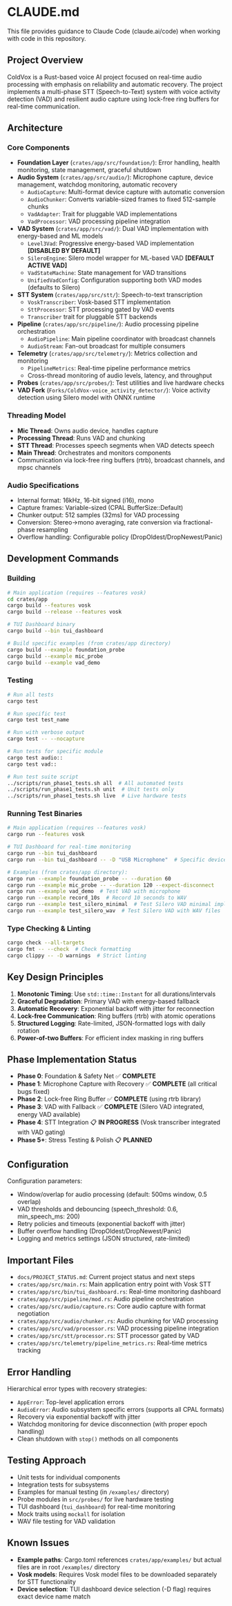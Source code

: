 # CLAUDE.md

This file provides guidance to Claude Code (claude.ai/code) when working with code in this repository.

## Project Overview

ColdVox is a Rust-based voice AI project focused on real-time audio processing with emphasis on reliability and automatic recovery. The project implements a multi-phase STT (Speech-to-Text) system with voice activity detection (VAD) and resilient audio capture using lock-free ring buffers for real-time communication.

## Architecture

### Core Components

- **Foundation Layer** (`crates/app/src/foundation/`): Error handling, health monitoring, state management, graceful shutdown
- **Audio System** (`crates/app/src/audio/`): Microphone capture, device management, watchdog monitoring, automatic recovery
  - `AudioCapture`: Multi-format device capture with automatic conversion
  - `AudioChunker`: Converts variable-sized frames to fixed 512-sample chunks
  - `VadAdapter`: Trait for pluggable VAD implementations
  - `VadProcessor`: VAD processing pipeline integration
- **VAD System** (`crates/app/src/vad/`): Dual VAD implementation with energy-based and ML models
  - `Level3Vad`: Progressive energy-based VAD implementation **[DISABLED BY DEFAULT]**
  - `SileroEngine`: Silero model wrapper for ML-based VAD **[DEFAULT ACTIVE VAD]**
  - `VadStateMachine`: State management for VAD transitions
  - `UnifiedVadConfig`: Configuration supporting both VAD modes (defaults to Silero)
- **STT System** (`crates/app/src/stt/`): Speech-to-text transcription
  - `VoskTranscriber`: Vosk-based STT implementation
  - `SttProcessor`: STT processing gated by VAD events
  - `Transcriber` trait for pluggable STT backends
- **Pipeline** (`crates/app/src/pipeline/`): Audio processing pipeline orchestration
  - `AudioPipeline`: Main pipeline coordinator with broadcast channels
  - `AudioStream`: Fan-out broadcast for multiple consumers
- **Telemetry** (`crates/app/src/telemetry/`): Metrics collection and monitoring
  - `PipelineMetrics`: Real-time pipeline performance metrics
  - Cross-thread monitoring of audio levels, latency, and throughput
- **Probes** (`crates/app/src/probes/`): Test utilities and live hardware checks
- **VAD Fork** (`Forks/ColdVox-voice_activity_detector/`): Voice activity detection using Silero model with ONNX runtime

### Threading Model

- **Mic Thread**: Owns audio device, handles capture
- **Processing Thread**: Runs VAD and chunking
- **STT Thread**: Processes speech segments when VAD detects speech
- **Main Thread**: Orchestrates and monitors components
- Communication via lock-free ring buffers (rtrb), broadcast channels, and mpsc channels

### Audio Specifications

- Internal format: 16kHz, 16-bit signed (i16), mono
- Capture frames: Variable-sized (CPAL BufferSize::Default)
- Chunker output: 512 samples (32ms) for VAD processing
- Conversion: Stereo→mono averaging, rate conversion via fractional-phase resampling
- Overflow handling: Configurable policy (DropOldest/DropNewest/Panic)

## Development Commands

### Building
```bash
# Main application (requires --features vosk)
cd crates/app
cargo build --features vosk
cargo build --release --features vosk

# TUI Dashboard binary
cargo build --bin tui_dashboard

# Build specific examples (from crates/app directory)
cargo build --example foundation_probe
cargo build --example mic_probe
cargo build --example vad_demo
```

### Testing
```bash
# Run all tests
cargo test

# Run specific test
cargo test test_name

# Run with verbose output  
cargo test -- --nocapture

# Run tests for specific module
cargo test audio::
cargo test vad::

# Run test suite script
../scripts/run_phase1_tests.sh all  # All automated tests
../scripts/run_phase1_tests.sh unit  # Unit tests only
../scripts/run_phase1_tests.sh live  # Live hardware tests
```

### Running Test Binaries
```bash
# Main application (requires --features vosk)
cargo run --features vosk

# TUI Dashboard for real-time monitoring
cargo run --bin tui_dashboard
cargo run --bin tui_dashboard -- -D "USB Microphone"  # Specific device

# Examples (from crates/app directory):
cargo run --example foundation_probe -- --duration 60
cargo run --example mic_probe -- --duration 120 --expect-disconnect
cargo run --example vad_demo  # Test VAD with microphone
cargo run --example record_10s  # Record 10 seconds to WAV
cargo run --example test_silero_minimal  # Test Silero VAD minimal implementation
cargo run --example test_silero_wav  # Test Silero VAD with WAV files
```

### Type Checking & Linting
```bash
cargo check --all-targets
cargo fmt -- --check  # Check formatting
cargo clippy -- -D warnings  # Strict linting
```

## Key Design Principles

1. **Monotonic Timing**: Use `std::time::Instant` for all durations/intervals
2. **Graceful Degradation**: Primary VAD with energy-based fallback
3. **Automatic Recovery**: Exponential backoff with jitter for reconnection
4. **Lock-free Communication**: Ring buffers (rtrb) with atomic operations
5. **Structured Logging**: Rate-limited, JSON-formatted logs with daily rotation
6. **Power-of-two Buffers**: For efficient index masking in ring buffers

## Phase Implementation Status

- **Phase 0**: Foundation & Safety Net ✅ **COMPLETE**
- **Phase 1**: Microphone Capture with Recovery ✅ **COMPLETE** (all critical bugs fixed)
- **Phase 2**: Lock-free Ring Buffer ✅ **COMPLETE** (using rtrb library)
- **Phase 3**: VAD with Fallback ✅ **COMPLETE** (Silero VAD integrated, energy VAD available)
- **Phase 4**: STT Integration 📋 **IN PROGRESS** (Vosk transcriber integrated with VAD gating)
- **Phase 5+**: Stress Testing & Polish 📋 **PLANNED**

## Configuration

Configuration parameters:
- Window/overlap for audio processing (default: 500ms window, 0.5 overlap)
- VAD thresholds and debouncing (speech_threshold: 0.6, min_speech_ms: 200)
- Retry policies and timeouts (exponential backoff with jitter)
- Buffer overflow handling (DropOldest/DropNewest/Panic)
- Logging and metrics settings (JSON structured, rate-limited)

## Important Files

- `docs/PROJECT_STATUS.md`: Current project status and next steps
- `crates/app/src/main.rs`: Main application entry point with Vosk STT
- `crates/app/src/bin/tui_dashboard.rs`: Real-time monitoring dashboard
- `crates/app/src/pipeline/mod.rs`: Audio pipeline orchestration
- `crates/app/src/audio/capture.rs`: Core audio capture with format negotiation
- `crates/app/src/audio/chunker.rs`: Audio chunking for VAD processing
- `crates/app/src/vad/processor.rs`: VAD processing pipeline integration
- `crates/app/src/stt/processor.rs`: STT processor gated by VAD
- `crates/app/src/telemetry/pipeline_metrics.rs`: Real-time metrics tracking

## Error Handling

Hierarchical error types with recovery strategies:
- `AppError`: Top-level application errors
- `AudioError`: Audio subsystem specific errors (supports all CPAL formats)
- Recovery via exponential backoff with jitter
- Watchdog monitoring for device disconnection (with proper epoch handling)
- Clean shutdown with `stop()` methods on all components

## Testing Approach

- Unit tests for individual components
- Integration tests for subsystems  
- Examples for manual testing (in `/examples/` directory)
- Probe modules in `src/probes/` for live hardware testing
- TUI dashboard (`tui_dashboard`) for real-time monitoring
- Mock traits using `mockall` for isolation
- WAV file testing for VAD validation

## Known Issues

- **Example paths**: Cargo.toml references `crates/app/examples/` but actual files are in root `/examples/` directory
- **Vosk models**: Requires Vosk model files to be downloaded separately for STT functionality
- **Device selection**: TUI dashboard device selection (-D flag) requires exact device name match
